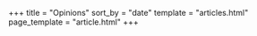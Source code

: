 +++
title = "Opinions"
sort_by = "date"
template = "articles.html"
page_template = "article.html"
+++